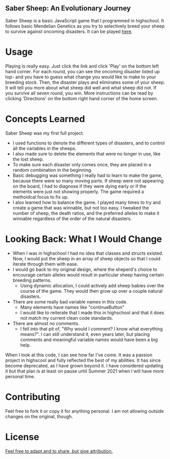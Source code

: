 ## Saber Sheep: An Evolutionary Journey

Saber Sheep is a basic JavaScript game that I programmed in highschool.  It follows basic Mendelian Genetics as you try to selectively breed your sheep to survive against oncoming disasters.  It can be played [here](https://studio.code.org/projects/applab/NYK9xbAL8M4be54wG3g5_Ddav618HSqOj4JsEwYKREg/view). 


# Usage

Playing is really easy.  Just click the link and click 'Play' on the bottom left hand corner.  For each round, you can see the oncoming disaster listed up top- and you have to guess what change you would like to make to your breeding stock.  Then, the disaster plays and eliminates some of your sheep.  It will tell you more about what sheep did well and what sheep did not. If you survive all seven round, you win.  More instructions can be read by clicking 'Directions' on the bottom right hand corner of the home screen.

# Concepts Learned

Saber Sheep was my first full project. 
* I used functions to denote the different types of disasters, and to control all the variables in the sheeps.  
* I also made sure to delete the elements that were no longer in use, like the lost sheep.  
* To make sure each disaster only comes once, they are placed in a random combination in the beginning.  
* Basic debugging was something I really had to learn to make the game, because there were so many moving parts.  If sheep were not appearing on the board, I had to diagnose if they were dying early or if the elements were just not showing properly.  The game required a methoidcal focus to fix up.  
* I also learned how to balance the game. I played many times to try and create a game that was winnable, but not too easy.  I tweaked the number of sheep, the death ratios, and the preferred alleles to make it winnable regardless of the order of the natural disasters.  

# Looking Back: What I Would Change

* When I was in highschool I had no idea that classes and structs existed. Now, I would put the sheep in an array of sheep objects so that I could iterate through them with ease.  
* I would go back to my original design, where the sheperd's choice to encourage certain alleles would result in particular sheep having certain breeding patterns.  
    - Using dynamic allocation, I could actively add sheep babies over the course of the game.  They would then grow up over a couple natural disasters.  
* There are some really bad variable names in this code. 
    - Many elements have names like "continueButton"
    - I  would like to reiterate that I made this in highschool and that it does not match my current clean code standards.
* There are almost no comments.  
    - I fell into that pit of, "Why would I comment? I know what everything means?".  I can still understand it, even years later, but placing comments and meaningful variable names would have been a big help.

When I look at this code, I can see how far I've come.  It was a passion project in highscool and fully reflected the best of my abilities. It has since become deprecated, as I have grown beyond it.  I have considered updating it but that plan is at least on pause until Summer 2021 when I will have more personal time.

# Contributing
Feel free to fork it or copy it for anything personal.  I am not allowing outside changes on the original, though.

# License
[Feel free to adapt and to share, but give attribution.](https://creativecommons.org/licenses/by-nc/4.0/)
